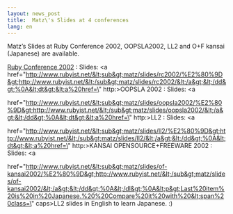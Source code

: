 ```yaml
---
layout: news_post
title:  Matz\'s Slides at 4 conferences
lang: en
---
```


Matz’s Slides at Ruby Conference 2002, OOPSLA2002, LL2 and O+F kansai
(Japanese) are available.

[Ruby Conference 2002][1]
: Slides: <a
  href=\"http://www.rubyist.net/&lt;sub&gt;matz/slides/rc2002/%E2%80%9D&gt;http://www.rubyist.net/&lt;/sub&gt;matz/slides/rc2002/&lt;/a&gt;&lt;/dd&gt;%0A&lt;dt&gt;&lt;a%20href=\"
  http:><span class="caps">OOPSLA 2002</span> : Slides: <a
   
  href=\"http://www.rubyist.net/&lt;sub&gt;matz/slides/oopsla2002/%E2%80%9D&gt;http://www.rubyist.net/&lt;/sub&gt;matz/slides/oopsla2002/&lt;/a&gt;&lt;/dd&gt;%0A&lt;dt&gt;&lt;a%20href=\"
    http:><span class="caps">LL2</span> : Slides: <a
     
   
  href=\"http://www.rubyist.net/&lt;sub&gt;matz/slides/ll2/%E2%80%9D&gt;http://www.rubyist.net/&lt;/sub&gt;matz/slides/ll2/&lt;/a&gt;&lt;/dd&gt;%0A&lt;dt&gt;&lt;a%20href=\"
      http:><span class="caps">KANSAI OPENSOURCE</span>+FREEWARE 2002 :
      Slides: <a
       
     
   
  href=\"http://www.rubyist.net/&lt;sub&gt;matz/slides/of-kansai2002/%E2%80%9D&gt;http://www.rubyist.net/&lt;/sub&gt;matz/slides/of-kansai2002/&lt;/a&gt;&lt;/dd&gt;%0A&lt;/dl&gt;%0A&lt;p&gt;Last%20item%20is%20in%20Japanese.%20%20Compare%20it%20with%20&lt;span%20class=\"
        caps>LL2 slides in English to learn Japanese. :)

[1]: http://www.rubyconf.org/index.php 
